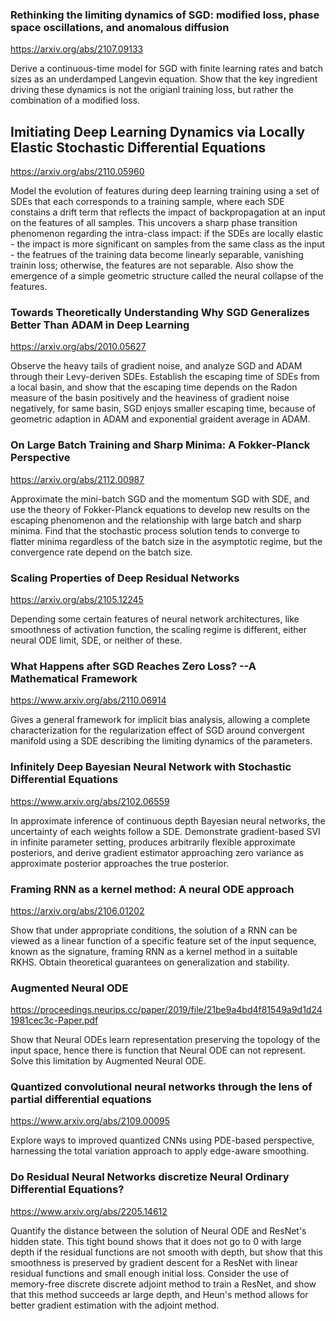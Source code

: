 ### Rethinking the limiting dynamics of SGD: modified loss, phase space oscillations, and anomalous diffusion

<https://arxiv.org/abs/2107.09133>

Derive a continuous-time model for SGD with finite learning rates and batch sizes as an underdamped Langevin equation. Show that the key ingredient driving these dynamics is not the origianl training loss, but rather the combination of a modified loss.

## Imitiating Deep Learning Dynamics via Locally Elastic Stochastic Differential Equations

<https://arxiv.org/abs/2110.05960>

Model the evolution of features during deep learning training using a set of SDEs that each corresponds to a training sample, where each SDE constains a drift term that reflects the impact of backpropagation at an input on the features of all samples. This uncovers a sharp phase transition phenomenon regarding the intra-class impact: if the SDEs are locally elastic - the impact is more significant on samples from the same class as the input - the featrues of the training data become linearly separable, vanishing trainin loss; otherwise, the features are not separable. Also show the emergence of a simple geometric structure called the neural collapse of the features.

### Towards Theoretically Understanding Why SGD Generalizes Better Than ADAM in Deep Learning

<https://arxiv.org/abs/2010.05627>

Observe the heavy tails of gradient noise, and analyze SGD and ADAM through their Levy-deriven SDEs. Establish the escaping time of SDEs from a local basin, and show that the escaping time depends on the Radon measure of the basin positively and the heaviness of gradient noise negatively, for same basin, SGD enjoys smaller escaping time, because of geometric adaption in ADAM and exponential graident average in ADAM.

### On Large Batch Training and Sharp Minima: A Fokker-Planck Perspective

<https://arxiv.org/abs/2112.00987>

Approximate the mini-batch SGD and the momentum SGD with SDE, and use the theory of Fokker-Planck equations to develop new results on the escaping phenomenon and the relationship with large batch and sharp minima. Find that the stochastic process solution tends to converge to flatter minima regardless of the batch size in the asymptotic regime, but the convergence rate depend on the batch size.

### Scaling Properties of Deep Residual Networks

<https://arxiv.org/abs/2105.12245>

Depending some certain features of neural network architectures, like smoothness of activation function, the scaling regime is different, either neural ODE limit, SDE, or neither of these.

### What Happens after SGD Reaches Zero Loss? --A Mathematical Framework

<https://www.arxiv.org/abs/2110.06914>

Gives a general framework for implicit bias analysis, allowing a complete characterization for the regularization effect of SGD around convergent manifold using a SDE describing the limiting dynamics of the parameters.

### Infinitely Deep Bayesian Neural Network with Stochastic Differential Equations

<https://www.arxiv.org/abs/2102.06559>

In approximate inference of continuous depth Bayesian neural networks, the uncertainty of each weights follow a SDE. Demonstrate gradient-based SVI in infinite parameter setting, produces arbitrarily flexible approximate posteriors, and derive gradient estimator approaching zero variance as approximate posterior approaches the true posterior.

### Framing RNN as a kernel method: A neural ODE approach

<https://arxiv.org/abs/2106.01202>

Show that under appropriate conditions, the solution of a RNN can be viewed as a linear function of a specific feature set of the input sequence, known as the signature, framing RNN as a kernel method in a suitable RKHS. Obtain theoretical guarantees on generalization and stability.

### Augmented Neural ODE

<https://proceedings.neurips.cc/paper/2019/file/21be9a4bd4f81549a9d1d241981cec3c-Paper.pdf>

Show that Neural ODEs learn representation preserving the topology of the input space, hence there is function that Neural ODE can not represent. Solve this limitation by Augmented Neural ODE.

### Quantized convolutional neural networks through the lens of partial differential equations

<https://www.arxiv.org/abs/2109.00095>

Explore ways to improved quantized CNNs using PDE-based perspective, harnessing the total variation approach to apply edge-aware smoothing.

### Do Residual Neural Networks discretize Neural Ordinary Differential Equations?

<https://www.arxiv.org/abs/2205.14612>

Quantify the distance between the solution of Neural ODE and ResNet's hidden state. This tight bound shows that it does not go to 0 with large depth if the residual functions are not smooth with depth, but show that this smoothness is preserved by gradient descent for a ResNet with linear residual functions and small enough initial loss. Consider the use of memory-free discrete discrete adjoint method to train a ResNet, and show that this method succeeds ar large depth, and Heun's method allows for better gradient estimation with the adjoint method.